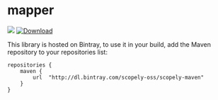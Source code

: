 # mapper
<a href="https://travis-ci.org/scopely/mapper"><img src="https://travis-ci.org/scopely/mapper.svg" /></a>
[ ![Download](https://api.bintray.com/packages/scopely-oss/scopely-maven/mapper/images/download.svg) ](https://bintray.com/scopely-oss/scopely-maven/mapper/_latestVersion)

This library is hosted on Bintray, to use it in your build, add the Maven repository to your repositories list:

```
repositories {
    maven {
        url  "http://dl.bintray.com/scopely-oss/scopely-maven"
    }
}
```
